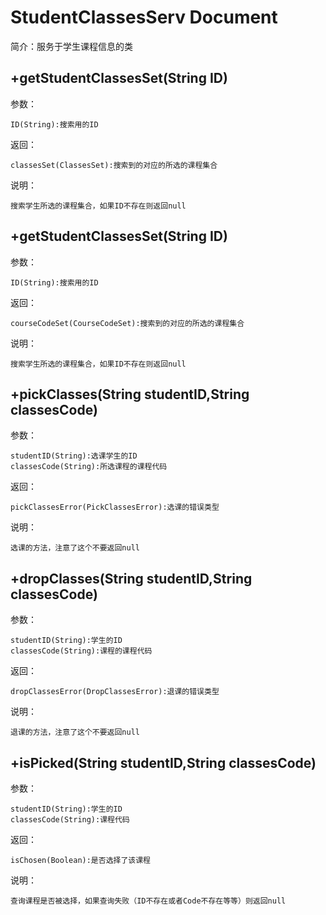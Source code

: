 # StudentClassesServ Document
简介：服务于学生课程信息的类
## +getStudentClassesSet(String ID)
参数：

    ID(String):搜索用的ID
返回：

    classesSet(ClassesSet):搜索到的对应的所选的课程集合
说明：

    搜索学生所选的课程集合，如果ID不存在则返回null

## +getStudentClassesSet(String ID)
参数：

    ID(String):搜索用的ID
返回：

    courseCodeSet(CourseCodeSet):搜索到的对应的所选的课程集合
说明：

    搜索学生所选的课程集合，如果ID不存在则返回null

## +pickClasses(String studentID,String classesCode)
参数：

    studentID(String):选课学生的ID
    classesCode(String):所选课程的课程代码
返回：

    pickClassesError(PickClassesError):选课的错误类型
说明：

    选课的方法，注意了这个不要返回null

## +dropClasses(String studentID,String classesCode)
参数：

    studentID(String):学生的ID
    classesCode(String):课程的课程代码
返回：

    dropClassesError(DropClassesError):退课的错误类型
说明：

    退课的方法，注意了这个不要返回null

## +isPicked(String studentID,String classesCode)
参数：

    studentID(String):学生的ID
    classesCode(String):课程代码
返回：

    isChosen(Boolean):是否选择了该课程
说明：

    查询课程是否被选择，如果查询失败（ID不存在或者Code不存在等等）则返回null